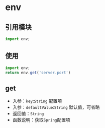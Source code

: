 # env <Badge text="0.4.6+" type="error"/>

## 引用模块
```javascript
import env;
```
## 使用
```javascript
import env; 
return env.get('server.port')
```

## get
- 入参：`key`:`String` 配置项
- 入参：`defaultValue`:`String`    默认值，可省略
- 返回值：`String`
- 函数说明：获取`Spring`配置项
